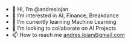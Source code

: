 - 👋 Hi, I’m @andreslojan
- 👀 I’m interested in AI, Finance, Breakdance
- 🌱 I’m currently learning Machine Learning
- 💞️ I’m looking to collaborate on AI Projects
- 📫 How to reach me andres.lojan@gmail.com

<!---
andreslojan/andreslojan is a ✨ special ✨ repository because its `README.md` (this file) appears on your GitHub profile.
You can click the Preview link to take a look at your changes.
--->
